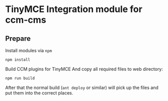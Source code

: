 # TinyMCE Integration module for ccm-cms

## Prepare 

Install modules via `npm`

    npm install

Build CCM plugins for TinyMCE And copy all required files to web directory:

    npm run build

After that the normal build (`ant deploy` or similar) will pick up the files 
and put them into the correct places.
